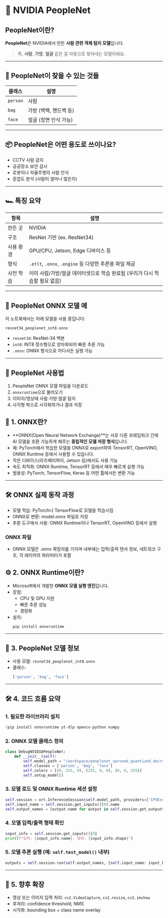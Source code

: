 # 🧠 NVIDIA PeopleNet

## PeopleNet이란?
**PeopleNet**은 NVIDIA에서 만든 **사람 관련 객체 탐지 모델**입니다.

> 즉, **사람**, **가방**, **얼굴** 같은 걸 자동으로 찾아내는 모델이에요.

---

## 👀 PeopleNet이 찾을 수 있는 것들

| 클래스 | 설명 |
|--------|------|
| `person` | 사람 |
| `bag` | 가방 (백팩, 핸드백 등) |
| `face` | 얼굴 (정면 인식 가능) |

---

## 📦 PeopleNet은 어떤 용도로 쓰이나요?

- CCTV 사람 감지
- 공공장소 보안 감시
- 로봇이나 자율주행의 사람 인식
- 혼잡도 분석 (사람이 얼마나 많은지)

---

## 🏎️ 특징 요약

| 항목 | 설명 |
|------|------|
| 만든 곳 | NVIDIA |
| 구조 | ResNet 기반 (ex. ResNet34) |
| 사용 환경 | GPU/CPU, Jetson, Edge 디바이스 등 |
| 형식 | `.etlt`, `.onnx`, `.engine` 등 다양한 추론용 파일 제공 |
| 사전 학습 | 이미 사람/가방/얼굴 데이터셋으로 학습 완료됨 (우리가 다시 학습할 필요 없음) |

---

## 🧪 PeopleNet ONNX 모델 예

이 노트북에서는 아래 모델을 사용 중입니다:

```
resnet34_peoplenet_int8.onnx
```

- `resnet34`: ResNet-34 백본
- `int8`: INT8 정수형으로 양자화되어 빠른 추론 가능
- `.onnx`: ONNX 형식으로 어디서든 실행 가능

---

## 🔧 PeopleNet 사용법 

1. PeopleNet ONNX 모델 파일을 다운로드
2. `onnxruntime`으로 불러오기
3. 이미지/영상에 사람·가방·얼굴 탐지
4. 사각형 박스로 시각화하거나 결과 저장


## 🧩 1. ONNX란?

- **ONNX(Open Neural Network Exchange)**는 서로 다른 프레임워크 간에 AI 모델을 호환 가능하게 해주는 **중립적인 모델 저장 형식**입니다.
- 예: PyTorch에서 학습한 모델을 ONNX로 export하여 TensorRT, OpenVINO, ONNX Runtime 등에서 사용할 수 있습니다.
- 작은 디바이스(라즈베리파이, Jetson 등)에서도 사용 가능
- 속도 최적화:	ONNX Runtime, TensorRT 등에서 매우 빠르게 실행 가능
- 범용성:	PyTorch, TensorFlow, Keras 등 어떤 툴에서든 변환 가능
---

## 🛠️ ONNX 실제 동작 과정
- 모델 학습: PyTorch나 TensorFlow로 모델을 학습시킴
- ONNX로 변환: model.onnx 파일로 저장
- 추론 도구에서 사용: ONNX Runtime이나 TensorRT, OpenVINO 등에서 실행

### ONNX 파일
- ONNX 모델은 .onnx 확장자를 가지며 내부에는 입력/출력 텐서 정보, 네트워크 구조, 각 레이어의 파라미터가 포함 

## ⚙️ 2. ONNX Runtime이란?

- Microsoft에서 개발한 **ONNX 모델 실행 엔진**입니다.
- 장점:
  - CPU 및 GPU 지원
  - 빠른 추론 성능
  - 경량화
- 설치:
  ```bash
  pip install onnxruntime
  ```

---

## 🧬 3. PeopleNet 모델 정보

- 사용 모델: `resnet34_peoplenet_int8.onnx`
- 클래스:
  ```python
  ['person', 'bag', 'face']
  ```

---

## 🛠️ 4. 코드 흐름 요약

### 1. 필요한 라이브러리 설치
```python
!pip install onnxruntime yt-dlp opencv-python numpy
```

### 2. ONNX 모델 클래스 정의
```python
class DebugNVIDIAPeopleNet:
    def __init__(self):
        self.model_path = "/workspace/peoplenet_vpruned_quantized_decrypted_v2.3.4/resnet34_peoplenet_int8.onnx"
        self.classes = ['person', 'bag', 'face']
        self.colors = [(0, 255, 0), (255, 0, 0), (0, 0, 255)]
        self.setup_model()
```

### 3. 모델 로드 및 ONNX Runtime 세션 설정
```python
self.session = ort.InferenceSession(self.model_path, providers=['CPUExecutionProvider'])
self.input_name = self.session.get_inputs()[0].name
self.output_names = [output.name for output in self.session.get_outputs()]
```

### 4. 모델 입력/출력 형태 확인
```python
input_info = self.session.get_inputs()[0]
print(f"입력: {input_info.name}, 형태: {input_info.shape}")
```

### 5. 모델 추론 실행 (예: `self.test_model()` 내부)
```python
outputs = self.session.run(self.output_names, {self.input_name: input_blob})
```

---

## 🧾 5. 향후 확장

- 영상 또는 이미지 입력 처리: `cv2.VideoCapture`, `cv2.resize`, `cv2.imshow`
- 후처리: confidence threshold, NMS
- 시각화: bounding box + class name overlay

